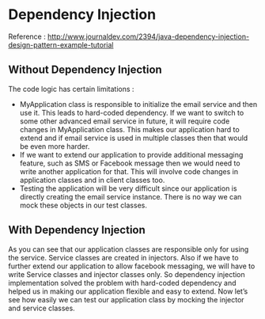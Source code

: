 # Dependency Injection
Reference : http://www.journaldev.com/2394/java-dependency-injection-design-pattern-example-tutorial

## Without Dependency Injection

The code logic has certain limitations :
- MyApplication class is responsible to initialize the email service and then use it. This leads to hard-coded dependency. If we want to switch to some other advanced email service in future, it will require code changes in MyApplication class. This makes our application hard to extend and if email service is used in multiple classes then that would be even more harder.
- If we want to extend our application to provide additional messaging feature, such as SMS or Facebook message then we would need to write another application for that. This will involve code changes in application classes and in client classes too.
- Testing the application will be very difficult since our application is directly creating the email service instance. There is no way we can mock these objects in our test classes.

## With Dependency Injection
As you can see that our application classes are responsible only for using the service. Service classes are created in injectors. Also if we have to further extend our application to allow facebook messaging, we will have to write Service classes and injector classes only.
So dependency injection implementation solved the problem with hard-coded dependency and helped us in making our application flexible and easy to extend. Now let’s see how easily we can test our application class by mocking the injector and service classes.

